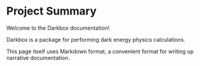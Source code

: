 # Project Summary

Welcome to the Darkbox documentation!

Darkbox is a package for performing dark energy physics calculations.

This page itself uses Markdown format, a convenient format for writing up narrative
documentation.

